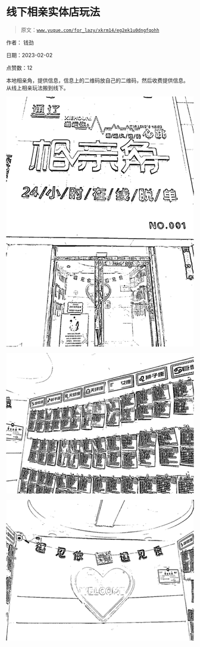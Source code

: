 # 线下相亲实体店玩法

> 原文：[`www.yuque.com/for_lazy/xkrm14/eg2ek1u0dngfqohh`](https://www.yuque.com/for_lazy/xkrm14/eg2ek1u0dngfqohh)

作者： 钱劲 

日期：2023-02-02 

点赞数：12 

本地相亲角，提供信息，信息上的二维码放自己的二维码，然后收费提供信息。 从线上相亲玩法搬到线下。 

![](img/973b7fe072a4194c981fd9c3e1d17d37.png) 

![](img/01cbe02474331425cbd9c6b7b3fa7e9f.png) 

![](img/f725d4dc2d2033871c2ca6a5453e4e04.png) 

